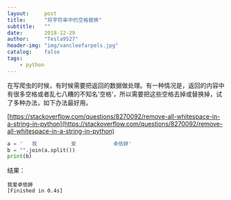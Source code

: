 ```yaml
---
layout:     post
title:      "将字符串中的空格替换"
subtitle:   ""
date:       2018-12-29
author:     "Tesla9527"
header-img: "img/vancleefarpels.jpg"
catalog:    false
tags:
    - python
---
```

在写爬虫的时候，有时候需要把返回的数据做处理。有一种情况是，返回的内容中有很多空格或者乱七八糟的不知名'空格'，所以需要把这些空格去掉或替换掉，试了多种办法，如下办法最好用。

[https://stackoverflow.com/questions/8270092/remove-all-whitespace-in-a-string-in-python](https://stackoverflow.com/questions/8270092/remove-all-whitespace-in-a-string-in-python)

```python
a = '   我       	爱			 卓依婷'
b = "".join(a.split())
print(b)
```

结果：
```
我爱卓依婷
[Finished in 0.4s]
```